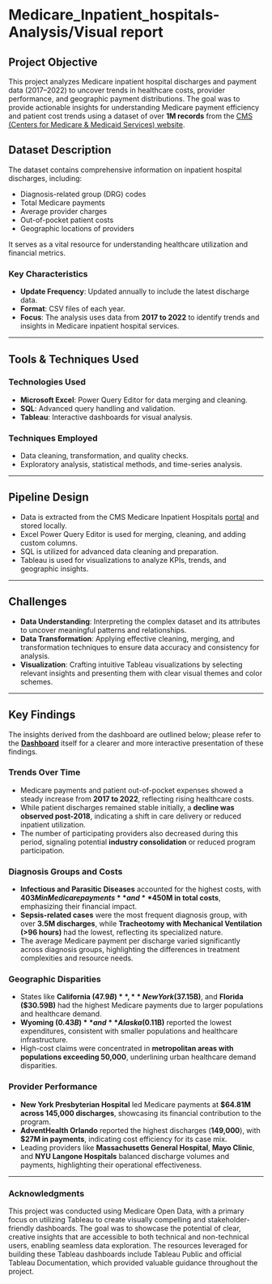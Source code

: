 # Medicare_Inpatient_hospitals-Analysis/Visual report


## **Project Objective**
This project analyzes Medicare inpatient hospital discharges and payment data (2017–2022) to uncover trends in healthcare costs, provider performance, and geographic payment distributions. The goal was to provide actionable insights for understanding Medicare payment efficiency and patient cost trends using a dataset of over **1M records** from the [CMS (Centers for Medicare & Medicaid Services) website](https://data.cms.gov/provider-summary-by-type-of-service/medicare-inpatient-hospitals/medicare-inpatient-hospitals-by-provider-and-service/data).

## **Dataset Description**
The dataset contains comprehensive information on inpatient hospital discharges, including:
- Diagnosis-related group (DRG) codes
- Total Medicare payments
- Average provider charges
- Out-of-pocket patient costs
- Geographic locations of providers

It serves as a vital resource for understanding healthcare utilization and financial metrics. 

### **Key Characteristics**
- **Update Frequency**: Updated annually to include the latest discharge data.
- **Format**: CSV files of each year.
- **Focus**: The analysis uses data from **2017 to 2022** to identify trends and insights in Medicare inpatient hospital services.

---

## **Tools & Techniques Used**

### **Technologies Used**
- **Microsoft Excel**: Power Query Editor for data merging and cleaning.
- **SQL**: Advanced query handling and validation.
- **Tableau**: Interactive dashboards for visual analysis.

### **Techniques Employed**
- Data cleaning, transformation, and quality checks.
- Exploratory analysis, statistical methods, and time-series analysis.

---

## **Pipeline Design**
- Data is extracted from the CMS Medicare Inpatient Hospitals [portal](https://data.cms.gov/provider-summary-by-type-of-service/medicare-inpatient-hospitals/medicare-inpatient-hospitals-by-provider-and-service/data) and stored locally.
- Excel Power Query Editor is used for merging, cleaning, and adding custom columns.
- SQL is utilized for advanced data cleaning and preparation.
- Tableau is used for visualizations to analyze KPIs, trends, and geographic insights.


---

## **Challenges**
- **Data Understanding**: Interpreting the complex dataset and its attributes to uncover meaningful patterns and relationships.
- **Data Transformation**: Applying effective cleaning, merging, and transformation techniques to ensure data accuracy and consistency for analysis.
- **Visualization**: Crafting intuitive Tableau visualizations by selecting relevant insights and presenting them with clear visual themes and color schemes.

---

## **Key Findings**
The insights derived from the dashboard are outlined below; please refer to the [**Dashboard**](https://public.tableau.com/app/profile/snehith.reddy.kathi/viz/medicare_inpatient_dashboard/Dashboard2) itself for a clearer and more interactive presentation of these findings.
### **Trends Over Time**
- Medicare payments and patient out-of-pocket expenses showed a steady increase from **2017 to 2022**, reflecting rising healthcare costs.
- While patient discharges remained stable initially, a **decline was observed post-2018**, indicating a shift in care delivery or reduced inpatient utilization.
- The number of participating providers also decreased during this period, signaling potential **industry consolidation** or reduced program participation.

### **Diagnosis Groups and Costs**
- **Infectious and Parasitic Diseases** accounted for the highest costs, with **$403M in Medicare payments** and **$450M in total costs**, emphasizing their financial impact.
- **Sepsis-related cases** were the most frequent diagnosis group, with over **3.5M discharges**, while **Tracheotomy with Mechanical Ventilation (>96 hours)** had the lowest, reflecting its specialized nature.
- The average Medicare payment per discharge varied significantly across diagnosis groups, highlighting the differences in treatment complexities and resource needs.

### **Geographic Disparities**
- States like **California ($47.9B)**, **New York ($37.15B)**, and **Florida ($30.59B)** had the highest Medicare payments due to larger populations and healthcare demand.
- **Wyoming ($0.43B)** and **Alaska ($0.11B)** reported the lowest expenditures, consistent with smaller populations and healthcare infrastructure.
- High-cost claims were concentrated in **metropolitan areas with populations exceeding 50,000**, underlining urban healthcare demand disparities.

### **Provider Performance**
- **New York Presbyterian Hospital** led Medicare payments at **$64.81M across 145,000 discharges**, showcasing its financial contribution to the program.
- **AdventHealth Orlando** reported the highest discharges (**149,000**), with **$27M in payments**, indicating cost efficiency for its case mix.
- Leading providers like **Massachusetts General Hospital**, **Mayo Clinic**, and **NYU Langone Hospitals** balanced discharge volumes and payments, highlighting their operational effectiveness.

---
### **Acknowledgments**
This project was conducted using Medicare Open Data, with a primary focus on utilizing Tableau to create visually compelling and stakeholder-friendly dashboards. The goal was to showcase the potential of clear, creative insights that are accessible to both technical and non-technical users, enabling seamless data exploration. The resources leveraged for building these Tableau dashboards include Tableau Public and official Tableau Documentation, which provided valuable guidance throughout the project.
